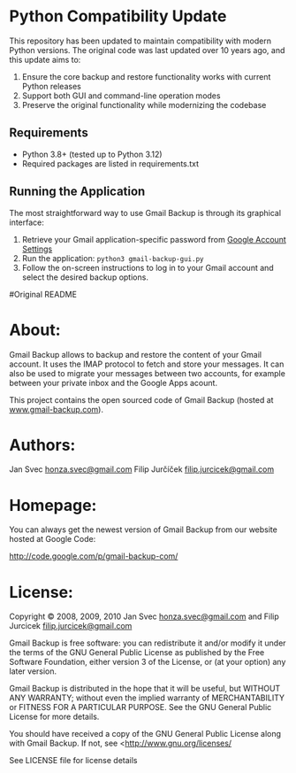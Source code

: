# Python Compatibility Update

This repository has been updated to maintain compatibility with modern Python versions. The original code was last updated over 10 years ago, and this update aims to:

1. Ensure the core backup and restore functionality works with current Python releases
2. Support both GUI and command-line operation modes
3. Preserve the original functionality while modernizing the codebase

## Requirements

- Python 3.8+ (tested up to Python 3.12)
- Required packages are listed in requirements.txt

## Running the Application

The most straightforward way to use Gmail Backup is through its graphical interface:

1. Retrieve your Gmail application-specific password from [Google Account Settings](https://myaccount.google.com/apppasswords)
2. Run the application: `python3 gmail-backup-gui.py`
3. Follow the on-screen instructions to log in to your Gmail account and select the desired backup options.

#Original README

About:
======
Gmail Backup allows to backup and restore the content of your Gmail account. It
uses the IMAP protocol to fetch and store your messages. It can also be used to
migrate your messages between two accounts, for example between your private
inbox and the Google Apps acount.

This project contains the open sourced code of Gmail Backup
(hosted at www.gmail-backup.com).


Authors:
========
Jan Svec        <honza.svec@gmail.com>
Filip Jurčíček  <filip.jurcicek@gmail.com> 


Homepage:
=========

You can always get the newest version of Gmail Backup from our website hosted
at Google Code:

http://code.google.com/p/gmail-backup-com/


License:
========

Copyright © 2008, 2009, 2010 Jan Svec <honza.svec@gmail.com> and Filip Jurcicek <filip.jurcicek@gmail.com>

Gmail Backup is free software: you can redistribute it and/or modify it under
the terms of the GNU General Public License as published by the Free Software
Foundation, either version 3 of the License, or (at your option) any later
version.

Gmail Backup is distributed in the hope that it will be useful, but WITHOUT ANY
WARRANTY; without even the implied warranty of MERCHANTABILITY or FITNESS FOR A
PARTICULAR PURPOSE.  See the GNU General Public License for more details.

You should have received a copy of the GNU General Public License along with
Gmail Backup.  If not, see <http://www.gnu.org/licenses/

See LICENSE file for license details
